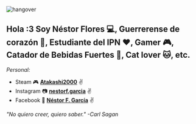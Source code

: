 ![hangover](https://user-images.githubusercontent.com/48500970/94188020-6609d700-fe6e-11ea-8066-1df6ecaa2910.gif)


## Hola :3 Soy Néstor Flores 💻, Guerrerense de corazón 🐯, Estudiante del IPN ❤️, Gamer 🎮, Catador de Bebidas Fuertes 🍺, Cat lover 🐱, etc.

_Personal:_
*  Steam 🎮 **[Atakashi2000](https://learnwithportals.com/profiles/76561198205806764)** :v:
*  Instagram 📷 **[nestorf.garcia](https://www.instagram.com/nestorf.garcia)** :v:
*  Facebook 👥 **[Néstor F. García](https://www.facebook.com/nestorantonio.floresgarcia/)** :v:

_"No quiero creer, quiero saber."_
 _-Carl Sagan_
